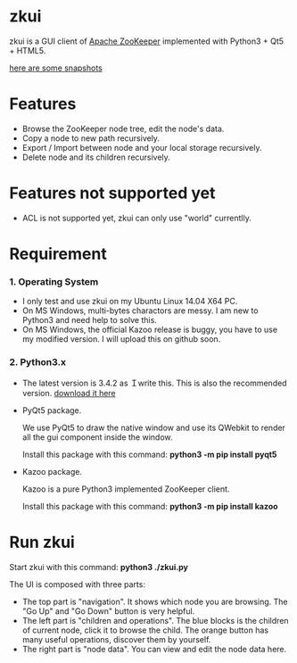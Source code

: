 # zkui
zkui is a GUI client of [Apache ZooKeeper](http://zookeeper.apache.org/) implemented with Python3 + Qt5 + HTML5.

[here are some snapshots](https://github.com/echoma/zkui/wiki/Snapshots)

# Features
* Browse the ZooKeeper node tree, edit the node's data.
* Copy a node to new path recursively.
* Export / Import between node and your local storage recursively.
* Delete node and its children  recursively.

# Features not supported yet
* ACL is not supported yet, zkui can only use "world" currentlly.

# Requirement

### 1. Operating System
* I only test and use zkui on my Ubuntu Linux 14.04 X64 PC.
* On MS Windows, multi-bytes charactors are messy. I am new to Python3 and need help to solve this.
* On MS Windows, the official Kazoo release is buggy, you have to use my modified version. I will upload this on github soon.

### 2. Python3.x

* The latest version is 3.4.2 as Ｉwrite this. This is also the recommended version. [download it here](http://python.org/)

* PyQt5 package. 

    We use PyQt5 to draw the native window and use its QWebkit to render all the gui component inside the window. 

    Install this package with this command:  **python3 -m pip install pyqt5**
        
* Kazoo package.

    Kazoo is a pure Python3 implemented ZooKeeper client.

    Install this package with this command: **python3 -m pip install kazoo**

# Run zkui
Start zkui with this command:  **python3 ./zkui.py**

The UI is composed with three parts:

* The top part is "navigation". It shows which node you are browsing. The "Go Up" and "Go Down" button is very helpful.
* The left part is "children and operations".  The blue blocks is the children of current node, click it to browse the child. The orange button has many useful operations, discover them by yourself.
* The right part is "node data". You can view and edit the node data here.
